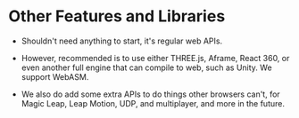 # Other Features and Libraries

   * Shouldn't need anything to start, it's regular web APIs.
   
   * However, recommended is to use either THREE.js, Aframe, React 360, or even another full engine that can compile to web, such as Unity. We support WebASM.
   
   * We also do add some extra APIs to do things other browsers can't, for Magic Leap, Leap Motion, UDP, and multiplayer, and more in the future.
    
